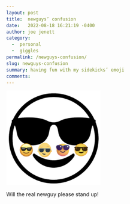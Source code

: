 ```yaml
---
layout: post
title:  newguys’ confusion
date:   2022-08-18 16:21:19 -0400
author: joe jenett
category:
  -  personal
  -  giggles
permalink: /newguys-confusion/
slug: newguys-confusion
summary: having fun with my sidekicks’ emoji
comments: 
---
```

<img src="/images/confusion.png" alt="" style="max-width:50%;" />
<p style="margin-top:12px;">Will the real newguy please stand up!</p>
<a href="https://brid.gy/publish/twitter"></a>
<data class="p-bridgy-omit-link" value="false"></data>